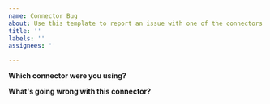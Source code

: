 ```yaml
---
name: Connector Bug
about: Use this template to report an issue with one of the connectors in this repo.
title: ''
labels: ''
assignees: ''

---
```


**Which connector were you using?**

**What's going wrong with this connector?**
